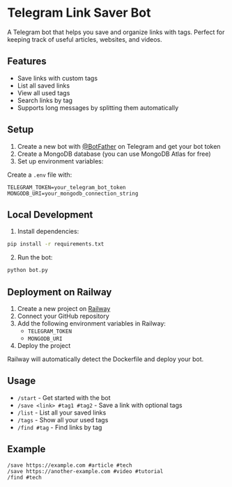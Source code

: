 # Telegram Link Saver Bot

A Telegram bot that helps you save and organize links with tags. Perfect for keeping track of useful articles, websites, and videos.

## Features

- Save links with custom tags
- List all saved links
- View all used tags
- Search links by tag
- Supports long messages by splitting them automatically

## Setup

1. Create a new bot with [@BotFather](https://t.me/botfather) on Telegram and get your bot token
2. Create a MongoDB database (you can use MongoDB Atlas for free)
3. Set up environment variables:

Create a `.env` file with:
```
TELEGRAM_TOKEN=your_telegram_bot_token
MONGODB_URI=your_mongodb_connection_string
```

## Local Development

1. Install dependencies:
```bash
pip install -r requirements.txt
```

2. Run the bot:
```bash
python bot.py
```

## Deployment on Railway

1. Create a new project on [Railway](https://railway.app)
2. Connect your GitHub repository
3. Add the following environment variables in Railway:
   - `TELEGRAM_TOKEN`
   - `MONGODB_URI`
4. Deploy the project

Railway will automatically detect the Dockerfile and deploy your bot.

## Usage

- `/start` - Get started with the bot
- `/save <link> #tag1 #tag2` - Save a link with optional tags
- `/list` - List all your saved links
- `/tags` - Show all your used tags
- `/find #tag` - Find links by tag

## Example

```
/save https://example.com #article #tech
/save https://another-example.com #video #tutorial
/find #tech
``` 